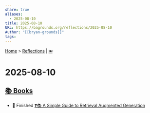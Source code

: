 ```yaml
---
share: true
aliases:
  - 2025-08-10
title: 2025-08-10
URL: https://bagrounds.org/reflections/2025-08-10
Author: "[[bryan-grounds]]"
tags: 
---
```

[Home](../index.md) > [Reflections](./index.md) | [⏮️](./2025-08-09.md)  
# 2025-08-10  
## [📚 Books](../books/index.md)  
- 🏁 Finished [❓📚 A Simple Guide to Retrieval Augmented Generation](../books/a-simple-guide-to-retrieval-augmented-generation.md)